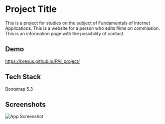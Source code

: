 # Project Title

This is a project for studies on the subject of Fundamentals of Internet Applications. This is a website for a person who edits films on commission. This is an information page with the possibility of contact.

## Demo

https://brexus.github.io/PAI_project/

## Tech Stack

Bootstrap 5.3


## Screenshots

![App Screenshot](https://i.imgur.com/MB5IPt2.png)
